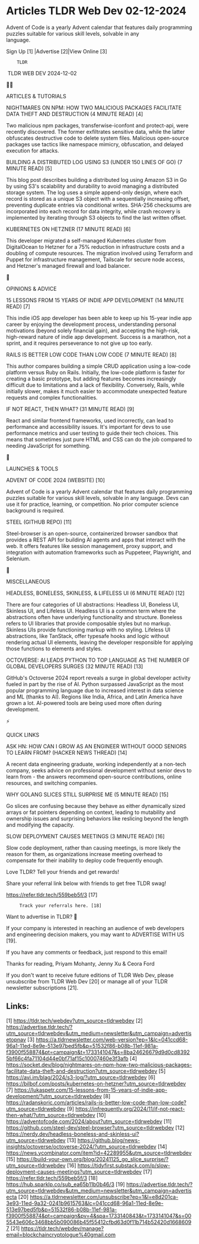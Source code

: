 # Articles TLDR Web Dev 02-12-2024

Advent of Code is a yearly Advent calendar that features daily
programming puzzles suitable for various skill levels, solvable in any
language. ‌ ‌ ‌ ‌ ‌ ‌ ‌ ‌ ‌ ‌ ‌ ‌ ‌ ‌ ‌ ‌ ‌ ‌ ‌ ‌ ‌ ‌ ‌ ‌ ‌ ‌  ‌ ‌ ‌ ‌ ‌ ‌ ‌ ‌ ‌ ‌ ‌ ‌ ‌ ‌ ‌ ‌ ‌ ‌ ‌ ‌ ‌ ‌ ‌ ‌ ‌ ‌ 


 Sign Up [1] |Advertise [2]|View Online [3] 

		TLDR 

 TLDR WEB DEV 2024-12-02

🧑‍💻 

ARTICLES & TUTORIALS

 NIGHTMARES ON NPM: HOW TWO MALICIOUS PACKAGES FACILITATE DATA THEFT
AND DESTRUCTION (4 MINUTE READ) [4] 

 Two malicious npm packages, transferwise-iconfont and protect-api,
were recently discovered. The former exfiltrates sensitive data, while
the latter obfuscates destructive code to delete system files.
Malicious open-source packages use tactics like namespace mimicry,
obfuscation, and delayed execution for attacks. 

 BUILDING A DISTRIBUTED LOG USING S3 (UNDER 150 LINES OF GO) (7 MINUTE
READ) [5] 

 This blog post describes building a distributed log using Amazon S3
in Go by using S3's scalability and durability to avoid managing a
distributed storage system. The log uses a simple append-only design,
where each record is stored as a unique S3 object with a sequentially
increasing offset, preventing duplicate entries via conditional
writes. SHA-256 checksums are incorporated into each record for data
integrity, while crash recovery is implemented by iterating through S3
objects to find the last written offset. 

 KUBERNETES ON HETZNER (17 MINUTE READ) [6] 

 This developer migrated a self-managed Kubernetes cluster from
DigitalOcean to Hetzner for a 75% reduction in infrastructure costs
and a doubling of compute resources. The migration involved using
Terraform and Puppet for infrastructure management, Tailscale for
secure node access, and Hetzner's managed firewall and load balancer. 

🧠 

OPINIONS & ADVICE

 15 LESSONS FROM 15 YEARS OF INDIE APP DEVELOPMENT (14 MINUTE READ)
[7] 

 This indie iOS app developer has been able to keep up his 15-year
indie app career by enjoying the development process, understanding
personal motivations (beyond solely financial gain), and accepting the
high-risk, high-reward nature of indie app development. Success is a
marathon, not a sprint, and it requires perseverance to not give up
too early. 

 RAILS IS BETTER LOW CODE THAN LOW CODE (7 MINUTE READ) [8] 

 This author compares building a simple CRUD application using a
low-code platform versus Ruby on Rails. Initially, the low-code
platform is faster for creating a basic prototype, but adding features
becomes increasingly difficult due to limitations and a lack of
flexibility. Conversely, Rails, while initially slower, makes it much
easier to accommodate unexpected feature requests and complex
functionalities. 

 IF NOT REACT, THEN WHAT? (31 MINUTE READ) [9] 

 React and similar frontend frameworks, used incorrectly, can lead to
performance and accessibility issues. It's important for devs to use
performance metrics and user testing to guide their tech choices. This
means that sometimes just pure HTML and CSS can do the job compared to
needing JavaScript for something. 

🚀 

LAUNCHES & TOOLS

 ADVENT OF CODE 2024 (WEBSITE) [10] 

 Advent of Code is a yearly Advent calendar that features daily
programming puzzles suitable for various skill levels, solvable in any
language. Devs can use it for practice, learning, or competition. No
prior computer science background is required. 

 STEEL (GITHUB REPO) [11] 

 Steel-browser is an open-source, containerized browser sandbox that
provides a REST API for building AI agents and apps that interact with
the web. It offers features like session management, proxy support,
and integration with automation frameworks such as Puppeteer,
Playwright, and Selenium. 

🎁 

MISCELLANEOUS

 HEADLESS, BONELESS, SKINLESS, & LIFELESS UI (6 MINUTE READ) [12] 

 There are four categories of UI abstractions: Headless UI, Boneless
UI, Skinless UI, and Lifeless UI. Headless UI is a common term where
the abstractions often have underlying functionality and structure.
Boneless refers to UI libraries that provide composable styles but no
markup. Skinless UIs provide functioning markup with no styling.
Lifeless UI abstractions, like TanStack, offer typesafe hooks and
logic without rendering actual UI elements, leaving the developer
responsible for applying those functions to elements and styles. 

 OCTOVERSE: AI LEADS PYTHON TO TOP LANGUAGE AS THE NUMBER OF GLOBAL
DEVELOPERS SURGES (32 MINUTE READ) [13] 

 GitHub's Octoverse 2024 report reveals a surge in global developer
activity fueled in part by the rise of AI. Python surpassed JavaScript
as the most popular programming language due to increased interest in
data science and ML (thanks to AI). Regions like India, Africa, and
Latin America have grown a lot. AI-powered tools are being used more
often during development. 

⚡ 

QUICK LINKS

 ASK HN: HOW CAN I GROW AS AN ENGINEER WITHOUT GOOD SENIORS TO LEARN
FROM? (HACKER NEWS THREAD) [14] 

 A recent data engineering graduate, working independently at a
non-tech company, seeks advice on professional development without
senior devs to learn from - the answers recommend open-source
contributions, online resources, and switching companies. 

 WHY GOLANG SLICES STILL SURPRISE ME (5 MINUTE READ) [15] 

 Go slices are confusing because they behave as either dynamically
sized arrays or fat pointers depending on context, leading to
mutability and ownership issues and surprising behaviors like
reslicing beyond the length and modifying the capacity. 

 SLOW DEPLOYMENT CAUSES MEETINGS (3 MINUTE READ) [16] 

 Slow code deployment, rather than causing meetings, is more likely
the reason for them, as organizations increase meeting overhead to
compensate for their inability to deploy code frequently enough. 

Love TLDR? Tell your friends and get rewards!

 Share your referral link below with friends to get free TLDR swag! 

 https://refer.tldr.tech/559beb5f/3 [17] 

		 Track your referrals here. [18] 

Want to advertise in TLDR? 📰

 If your company is interested in reaching an audience of web
developers and engineering decision makers, you may want to ADVERTISE
WITH US [19]. 

 If you have any comments or feedback, just respond to this email! 

Thanks for reading, 
Priyam Mohanty, Jenny Xu & Ceora Ford 

If you don't want to receive future editions of TLDR Web Dev, please
unsubscribe from TLDR Web Dev [20] or manage all of your TLDR
newsletter subscriptions [21]. 

 

Links:
------
[1] https://tldr.tech/webdev?utm_source=tldrwebdev
[2] https://advertise.tldr.tech/?utm_source=tldrwebdev&utm_medium=newsletter&utm_campaign=advertisetopnav
[3] https://a.tldrnewsletter.com/web-version?ep=1&lc=041ccd68-96a1-11ed-8e9e-513e97bed5fb&p=51532f86-b08b-11ef-981a-f3900f558874&pt=campaign&t=1733141047&s=8ba24626679d9d0cd83925bf66c4fa71104d44e0bf71af15c10007460e3f3afb
[4] https://socket.dev/blog/nightmares-on-npm-how-two-malicious-packages-facilitate-data-theft-and-destruction?utm_source=tldrwebdev
[5] https://avi.im/blag/2024/s3-log/?utm_source=tldrwebdev
[6] https://bilbof.com/posts/kubernetes-on-hetzner?utm_source=tldrwebdev
[7] https://lukaspetr.com/15-lessons-from-15-years-of-indie-app-development/?utm_source=tldrwebdev
[8] https://radanskoric.com/articles/rails-is-better-low-code-than-low-code?utm_source=tldrwebdev
[9] https://infrequently.org/2024/11/if-not-react-then-what/?utm_source=tldrwebdev
[10] https://adventofcode.com/2024/about?utm_source=tldrwebdev
[11] https://github.com/steel-dev/steel-browser?utm_source=tldrwebdev
[12] https://nerdy.dev/headless-boneless-and-skinless-ui?utm_source=tldrwebdev
[13] https://github.blog/news-insights/octoverse/octoverse-2024/?utm_source=tldrwebdev
[14] https://news.ycombinator.com/item?id=42289955&utm_source=tldrwebdev
[15] https://build-your-own.org/blog/20241125_go_slice_surprise/?utm_source=tldrwebdev
[16] https://tidyfirst.substack.com/p/slow-deployment-causes-meetings?utm_source=tldrwebdev
[17] https://refer.tldr.tech/559beb5f/3
[18] https://hub.sparklp.co/sub_ea65b11b0b46/3
[19] https://advertise.tldr.tech/?utm_source=tldrwebdev&utm_medium=newsletter&utm_campaign=advertisecta
[20] https://a.tldrnewsletter.com/unsubscribe?ep=1&l=e8d201ca-3e93-11ed-9a32-0241b9615763&lc=041ccd68-96a1-11ed-8e9e-513e97bed5fb&p=51532f86-b08b-11ef-981a-f3900f558874&pt=campaign&pv=4&spa=1733140843&t=1733141047&s=005543e606c3468bb5b090086b45f55412cfbd63d0f11b714b52420d16686097
[21] https://tldr.tech/webdev/manage?email=blockchaincryptologue%40gmail.com